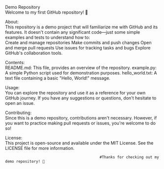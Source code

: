 Demo Repository
<br>
Welcome to my first GitHub repository! 🎉

About:
<br>
This repository is a demo project that will familiarize me with GitHub and its features. It doesn't contain any significant code—just some simple examples and tests to understand how to:
<br>
Create and manage repositories
Make commits and push changes
Open and merge pull requests
Use issues for tracking tasks and bugs
Explore GitHub's collaboration tools.

Contents:
<br>
README.md: This file, provides an overview of the repository.
example.py: A simple Python script used for demonstration purposes.
hello_world.txt: A text file containing a basic "Hello, World!" message.

Usage:
<br>
You can explore the repository and use it as a reference for your own GitHub journey. If you have any suggestions or questions, don't hesitate to open an issue.

Contributing:
<br>
Since this is a demo repository, contributions aren't necessary. However, if you want to practice making pull requests or issues, you're welcome to do so!

License:
<br>
This project is open-source and available under the MIT License. See the LICENSE file for more information.

                                               #Thanks for checking out my demo repository! 🌟
